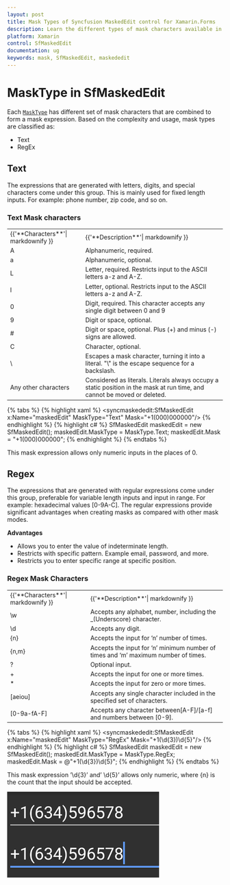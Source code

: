 ```yaml
---
layout: post
title: Mask Types of Syncfusion MaskedEdit control for Xamarin.Forms
description: Learn the different types of mask characters available in SfMaskedEdit control to restrict the user input
platform: Xamarin
control: SfMaskedEdit
documentation: ug 
keywords: mask, SfMaskedEdit, maskededit
---
```

# MaskType in SfMaskedEdit
Each [`MaskType`](https://help.syncfusion.com/cr/cref_files/xamarin/Syncfusion.SfMaskedEdit.XForms~Syncfusion.XForms.MaskedEdit.SfMaskedEdit~MaskType.html) has different set of mask characters that are combined to form a mask expression. Based on the complexity and usage, mask types are classified as:

* Text
* RegEx

## Text

The expressions that are generated with letters, digits, and special characters come under this group. This is mainly used for fixed length inputs. For example: phone number, zip code, and so on.

### Text Mask characters

<table>
<tr>
<td>
{{'**Characters**'| markdownify }}
</td>
<td>
{{'**Description**'| markdownify }}
</td>
</tr>
<tr>
<td>
A
</td>
<td>
Alphanumeric, required.
</td>
</tr>
<tr>
<td>
a
</td>
<td>
Alphanumeric, optional.
</td>
</tr>
<tr>
<td>
L
</td>
<td>
Letter, required. Restricts input to the ASCII letters a-z and A-Z. 
</td>
</tr>
<tr>
<td>
l
</td>
<td>
Letter, optional. Restricts input to the ASCII letters a-z and A-Z. 
</td>
</tr>
<tr>
<td>
0
</td>
<td>
Digit, required. This character accepts any single digit between 0 and 9
</td>
</tr>
<tr>
<td>
9
</td>
<td>
Digit or space, optional. 
</td>
</tr>
<tr>
<td>
#
</td>
<td>
Digit or space, optional. Plus (+) and minus (-) signs are allowed.  
</td>
</tr>
<tr>
<td>
C
</td>
<td>
Character, optional. 
</td>
</tr>
<tr>
<td>
\
</td>
<td>
Escapes a mask character, turning it into a literal. "\" is the escape sequence for a backslash. 
</td>
</tr>
<tr>
<td>
Any other characters
</td>
<td>
Considered as literals. Literals always occupy a static position in the mask at run time, and cannot be moved or deleted. 
</td>
</tr>
</table>

{% tabs %}
{% highlight xaml %}
<syncmaskededit:SfMaskedEdit x:Name="maskedEdit" MaskType="Text" Mask="+1(000)000000"/>
{% endhighlight %}
{% highlight c# %}
SfMaskedEdit maskedEdit = new SfMaskedEdit();
maskedEdit.MaskType = MaskType.Text;
maskedEdit.Mask = "+1(000)000000";
{% endhighlight %}
{% endtabs %}

This mask expression allows only numeric inputs in the places of 0.

## Regex

The expressions that are generated with regular expressions come under this group, preferable for variable length inputs and input in range. For example: hexadecimal values [0-9A-C].
The regular expressions provide significant advantages when creating masks as compared with other mask modes. 

**Advantages**

* Allows you to enter the value of indeterminate length.
* Restricts with specific pattern. Example email, password, and more.
* Restricts you to enter specific range at specific position.

### Regex Mask Characters

<table>
<tr>
<td>
{{'**Characters**'| markdownify }}
</td>
<td>
{{'**Description**'| markdownify }}
</td>
</tr>
<tr>
<td>
\w
</td>
<td>
Accepts any alphabet, number, including the _(Underscore) character.
</td>
</tr>
<tr>
<td>
\d
</td>
<td>
Accepts any digit.
</td>
</tr>
<tr>
<td>
{n}
</td>
<td>
Accepts the input for ‘n’ number of times.
</td>
</tr>
<tr>
<td>
{n,m}
</td>
<td>
Accepts the input for ‘n’ minimum number of times and ‘m’ maximum number of times.
</td>
</tr>
<tr>
<td>
?
</td>
<td>
Optional input.
</td>
</tr>
<tr>
<td>
+
</td>
<td>
Accepts the input for one or more times.
</td>
</tr>
<tr>
<td>
*
</td>
<td>
Accepts the input for zero or more times.
</td>
</tr>
<tr>
<td>
[aeiou]
</td>
<td>
Accepts any single character included in the specified set of characters.
</td>
</tr>
<tr>
<td>
[0-9a-fA-F]
</td>
<td>
Accepts any character between[A-F]/[a-f] and numbers between [0-9].
</td>
</tr>
</table>

{% tabs %}
{% highlight xaml %}
<syncmaskededit:SfMaskedEdit x:Name="maskedEdit" MaskType="RegEx" Mask="+1(\d{3})\d{5}"/>
{% endhighlight %}
{% highlight c# %}
SfMaskedEdit maskedEdit = new SfMaskedEdit();
maskedEdit.MaskType = MaskType.RegEx;
maskedEdit.Mask = @"+1(\d{3})\d{5}";
{% endhighlight %}
{% endtabs %}

This mask expression ’\d{3}’ and’ \d{5}’ allows only numeric, where {n} is the count that the input should be accepted.

![MaskType support in Xamarin.Forms masked edit](SfMaskedEditImages/MaskType.png)